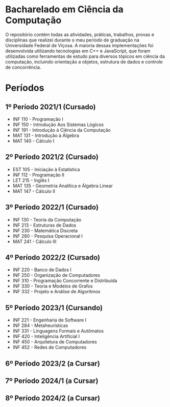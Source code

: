 # Bacharelado em Ciência da Computação
O repositório contém todas as atividades, práticas, trabalhos, provas e disciplinas que realizei durante o meu período de graduação na Universidade Federal de Viçosa. A maioria dessas implementações foi desenvolvida utilizando tecnologias em C++ e JavaScript, que foram utilizadas como ferramentas de estudo para diversos tópicos em ciência da computação, incluindo orientação a objetos, estrutura de dados e controle de concorrência.

# Períodos  

## 1º Período 2021/1 (Cursado)
* INF 110 - Programação I
* INF 150 - Introdução Aos Sistemas Lógicos
* INF 191 - Introdução à Ciência da Computação
* MAT 131 - Introdução à Álgebra
* MAT 140 - Cálculo I

## 2º Período 2021/2 (Cursado)
* EST 105 - Iniciação à Estatística
* INF 112 - Programação II
* LET 215 - Inglês I
* MAT 135 - Geometria Analítica e Álgebra Linear
* MAT 147 - Cálculo II

## 3º Período 2022/1 (Cursado)
* INF 130 - Teoria da Computação
* INF 213 - Estruturas de Dados
* INF 230 - Matemática Discreta
* INF 280 - Pesquisa Operacional I
* MAT 241 - Cálculo III

## 4º Período 2022/2 (Cursado)
* INF 220 - Banco de Dados I
* INF 250 - Organização de Computadores
* INF 310 - Programação Concorrente e Distribuída
* INF 330 - Teoria e Modelos de Grafos
* INF 332 - Projeto e Análise de Algoritmos

## 5º Período 2023/1 (Cursando)
* INF 221 - Engenharia de Software I
* INF 284 - Metaheurísticas
* INF 331 - Linguagens Formais e Autômatos
* INF 420 - Inteligência Artificial I
* INF 450 - Arquitetura de Computadores
* INF 452 - Redes de Computadores

## 6º Período 2023/2 (a Cursar)

## 7º Período 2024/1 (a Cursar)

## 8º Período 2024/2 (a Cursar)

